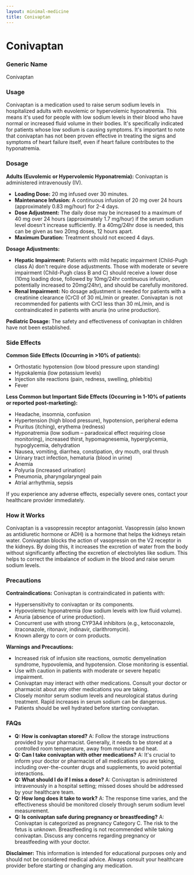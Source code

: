 ```yaml
---
layout: minimal-medicine
title: Conivaptan
---
```


# Conivaptan
### Generic Name
Conivaptan

### Usage
Conivaptan is a medication used to raise serum sodium levels in hospitalized adults with euvolemic or hypervolemic hyponatremia.  This means it's used for people with low sodium levels in their blood who have normal or increased fluid volume in their bodies. It's specifically indicated for patients whose low sodium is causing symptoms.  It's important to note that conivaptan has not been proven effective in treating the signs and symptoms of heart failure itself, even if heart failure contributes to the hyponatremia.

### Dosage

**Adults (Euvolemic or Hypervolemic Hyponatremia):** Conivaptan is administered intravenously (IV).

* **Loading Dose:** 20 mg infused over 30 minutes.
* **Maintenance Infusion:**  A continuous infusion of 20 mg over 24 hours (approximately 0.83 mg/hour) for 2-4 days.
* **Dose Adjustment:** The daily dose may be increased to a maximum of 40 mg over 24 hours (approximately 1.7 mg/hour) if the serum sodium level doesn't increase sufficiently.  If a 40mg/24hr dose is needed, this can be given as two 20mg doses, 12 hours apart.
* **Maximum Duration:** Treatment should not exceed 4 days.

**Dosage Adjustments:**

* **Hepatic Impairment:**  Patients with mild hepatic impairment (Child-Pugh class A) don't require dose adjustments.  Those with moderate or severe impairment (Child-Pugh class B and C) should receive a lower dose (10mg loading dose, followed by 10mg/24hr continuous infusion, potentially increased to 20mg/24hr), and should be carefully monitored.
* **Renal Impairment:** No dosage adjustment is needed for patients with a creatinine clearance (CrCl) of 30 mL/min or greater. Conivaptan is not recommended for patients with CrCl less than 30 mL/min, and is contraindicated in patients with anuria (no urine production).

**Pediatric Dosage:** The safety and effectiveness of conivaptan in children have not been established.

### Side Effects

**Common Side Effects (Occurring in >10% of patients):**

* Orthostatic hypotension (low blood pressure upon standing)
* Hypokalemia (low potassium levels)
* Injection site reactions (pain, redness, swelling, phlebitis)
* Fever


**Less Common but Important Side Effects (Occurring in 1-10% of patients or reported post-marketing):**

* Headache, insomnia, confusion
* Hypertension (high blood pressure), hypotension, peripheral edema
* Pruritus (itching), erythema (redness)
* Hyponatremia (low sodium – paradoxical effect requiring close monitoring), increased thirst, hypomagnesemia, hyperglycemia, hypoglycemia, dehydration
* Nausea, vomiting, diarrhea, constipation, dry mouth, oral thrush
* Urinary tract infection, hematuria (blood in urine)
* Anemia
* Polyuria (increased urination)
* Pneumonia, pharyngolaryngeal pain
* Atrial arrhythmia, sepsis


If you experience any adverse effects, especially severe ones, contact your healthcare provider immediately.

### How it Works

Conivaptan is a vasopressin receptor antagonist. Vasopressin (also known as antidiuretic hormone or ADH) is a hormone that helps the kidneys retain water.  Conivaptan blocks the action of vasopressin on the V2 receptor in the kidneys. By doing this, it increases the excretion of water from the body without significantly affecting the excretion of electrolytes like sodium. This helps to correct the imbalance of sodium in the blood and raise serum sodium levels.


### Precautions

**Contraindications:** Conivaptan is contraindicated in patients with:

* Hypersensitivity to conivaptan or its components.
* Hypovolemic hyponatremia (low sodium levels with low fluid volume).
* Anuria (absence of urine production).
* Concurrent use with strong CYP3A4 inhibitors (e.g., ketoconazole, itraconazole, ritonavir, indinavir, clarithromycin).
* Known allergy to corn or corn products.

**Warnings and Precautions:**

* Increased risk of infusion site reactions, osmotic demyelination syndrome, hypovolemia, and hypotension.  Close monitoring is essential.
* Use with caution in patients with moderate or severe hepatic impairment.
* Conivaptan may interact with other medications. Consult your doctor or pharmacist about any other medications you are taking.
*  Closely monitor serum sodium levels and neurological status during treatment. Rapid increases in serum sodium can be dangerous.
*  Patients should be well hydrated before starting conivaptan.


### FAQs

* **Q: How is conivaptan stored?** A:  Follow the storage instructions provided by your pharmacist.  Generally, it needs to be stored at a controlled room temperature, away from moisture and heat.
* **Q: Can I take conivaptan with other medications?** A:  It's crucial to inform your doctor or pharmacist of all medications you are taking, including over-the-counter drugs and supplements, to avoid potential interactions.
* **Q: What should I do if I miss a dose?** A: Conivaptan is administered intravenously in a hospital setting; missed doses should be addressed by your healthcare team.
* **Q: How long does it take to work?** A: The response time varies, and the effectiveness should be monitored closely through serum sodium level measurement.
* **Q: Is conivaptan safe during pregnancy or breastfeeding?** A: Conivaptan is categorized as pregnancy Category C.  The risk to the fetus is unknown. Breastfeeding is not recommended while taking conivaptan.  Discuss any concerns regarding pregnancy or breastfeeding with your doctor.

**Disclaimer:** This information is intended for educational purposes only and should not be considered medical advice. Always consult your healthcare provider before starting or changing any medication.

